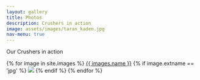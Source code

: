 ```yaml
---
layout: gallery
title: Photos
description: Crushers in action
image: assets/images/taran_kaden.jpg
nav-menu: true
---
```


<!-- Main -->
<div id="main">
<p>Our Crushers in action</p>
{% for image in site.images %}
     <a href="{{ image.url }}">{{ images.name }}</a>
     {% if image.extname == 'jpg' %}
         <img src="{{ image.url }}" />
     {% endif %}
{% endfor %}

</div>

